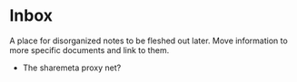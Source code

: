 # Inbox
A place for disorganized notes to be fleshed out later. Move information to more specific documents and link to them.

- The sharemeta proxy net?